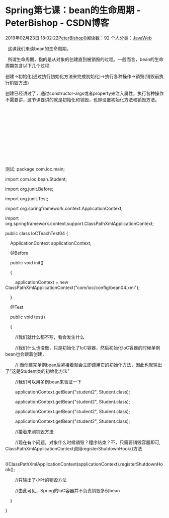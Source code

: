 # Spring第七课：bean的生命周期 - PeterBishop - CSDN博客





2019年02月23日 18:02:22[PeterBishop0](https://me.csdn.net/qq_40061421)阅读数：92
个人分类：[JavaWeb](https://blog.csdn.net/qq_40061421/article/category/8534452)









  这课我们来谈bean的生命周期。



  所谓生命周期，指的是从对象的创建直到被销毁的过程。一般而言，bean的生命周期包含以下几个过程:

创建->初始化(通过执行初始化方法来完成初始化)->执行各种操作->销毁(销毁前执行销毁方法)



创建已经讲过了，通过constructor-args或者property来注入属性，执行各种操作不需要讲，这节课要讲的就是初始化和销毁，也即设置初始化方法和销毁方法。


<!--

    指定初始化方法: 使用init-method属性指定具有void无参数的方法的名称

             注意: 初始化方法必须是返回值类型为void且无参数的方法

-->

<!--

       指定销毁方法: 使用destroy-method属性指定具有void无参数的方法的名称

              注意: 销毁方法必须是返回值类型为void且无参数的方法

   -->

<bean id="student" class="com.ioc.bean.Student" init-method="init" destroy-method="destroy">

    <property name="id" value="1001"></property>

    <property name="age" value="20"></property>

    <property name="name" value="小叶"></property>

</bean>





<bean id="student2" class="com.ioc.bean.Student" init-method="init" scope="prototype" destroy-method="destroy">

    <property name="id" value="1001"></property>

    <property name="age" value="20"></property>

    <property name="name" value="小明"></property>

</bean>


测试:
package com.ioc.main;



import com.ioc.bean.Student;

import org.junit.Before;

import org.junit.Test;

import org.springframework.context.ApplicationContext;

import org.springframework.context.support.ClassPathXmlApplicationContext;



public class IoCTeachTest04 {



    ApplicationContext applicationContext;



    @Before

    public void init()

    {

        applicationContext = new ClassPathXmlApplicationContext("com/ioc/config/bean04.xml");

    }



    @Test

    public void test()

    {

        //我们就什么都不写，看会发生什么

        //我们什么也没做，只是初始化了IoC容器，然后初始化IoC容器的时候单例bean也会跟着创建，

        // 而创建完单例bean后紧接着就会立即调用它的初始化方法，因此也就输出了"这是Student类的初始化方法"

        //我们可以用多例bean来验证一下

        applicationContext.getBean("student2", Student.class);

        applicationContext.getBean("student2", Student.class);

        applicationContext.getBean("student2", Student.class);

        applicationContext.getBean("student2", Student.class);



        //接着来测销毁方法

        //现在有个问题，对象什么时候销毁？程序结束？不，只需要销毁容器即可, ClassPathXmlApplicationContext调用registerShutdownHook()方法

        ((ClassPathXmlApplicationContext)applicationContext).registerShutdownHook();

        //只输出了小叶的销毁方法

        //由此可见，Spring的IoC容器并不负责销毁多例bean

    }



}




